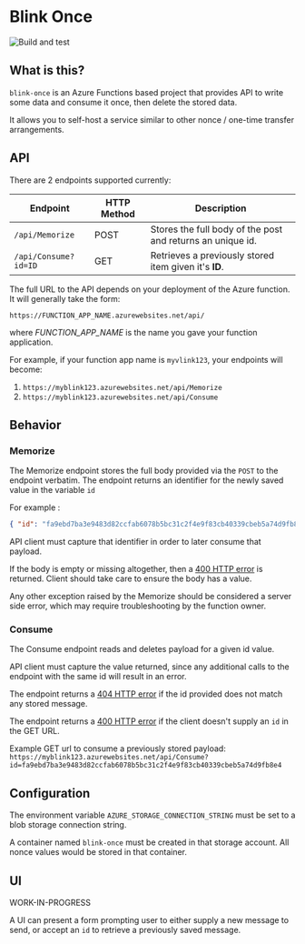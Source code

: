 # Blink Once

![Build and test](https://github.com/nurih/blink-once/workflows/Build%20and%20test/badge.svg)

## What is this?

`blink-once` is an Azure Functions based project that provides API to write some data and consume it once, then delete the stored data.

It allows you to self-host a service similar to other nonce / one-time transfer arrangements.

## API

There are 2 endpoints supported currently:

|Endpoint| HTTP Method |Description |
|--- |--- |--- |
|`/api/Memorize`|POST| Stores the full body of the post and returns an unique id.|
|`/api/Consume?id=ID`|GET| Retrieves a previously stored item given it's **ID**.|

The full URL to the API depends on your deployment of the Azure function. It will generally take the form:

`https://FUNCTION_APP_NAME.azurewebsites.net/api/`

where _FUNCTION_APP_NAME_ is the name you gave your function application.

For example, if your function app name is `myvlink123`, your endpoints will become:

1. `https://myblink123.azurewebsites.net/api/Memorize` 
1. `https://myblink123.azurewebsites.net/api/Consume` 


## Behavior

### Memorize

The Memorize endpoint stores the full body provided via the `POST` to the endpoint verbatim.
The endpoint returns an identifier for the newly saved value in the variable `id`

For example : 
```JSON
{ "id": "fa9ebd7ba3e9483d82ccfab6078b5bc31c2f4e9f83cb40339cbeb5a74d9fb8e4" }
```
API client must capture that identifier in order to later consume that payload.

If the body is empty or missing altogether, then a [400 HTTP error](https://developer.mozilla.org/en-US/docs/Web/HTTP/Status/400) is returned. Client should take care to ensure the body has a value.

Any other exception raised by the Memorize should be considered a server side error, which may require troubleshooting by the function owner.

### Consume

The Consume endpoint reads and deletes payload for a given id value.

API client must capture the value returned, since any additional calls to the endpoint with the same id will result in an error.

The endpoint returns a [404 HTTP error](https://developer.mozilla.org/en-US/docs/Web/HTTP/Status/404) if the id provided does not match any stored message.

The endpoint returns a [400 HTTP error](https://developer.mozilla.org/en-US/docs/Web/HTTP/Status/400) if the client doesn't supply an `id` in the GET URL.

Example GET url to consume a previously stored payload: `https://myblink123.azurewebsites.net/api/Consume?id=fa9ebd7ba3e9483d82ccfab6078b5bc31c2f4e9f83cb40339cbeb5a74d9fb8e4`


## Configuration

The environment variable `AZURE_STORAGE_CONNECTION_STRING` must be set to a blob storage connection string.

A container named `blink-once` must be created in that storage account. All nonce values would be stored in that container.


## UI

WORK-IN-PROGRESS

A UI can present a form prompting user to either supply a new message to send, or accept an `id` to retrieve a previously saved message.

